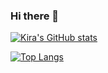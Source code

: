 ### Hi there 👋

<!--
**kirayoon/kirayoon** is a ✨ _special_ ✨ repository because its `README.md` (this file) appears on your GitHub profile.

Here are some ideas to get you started:

- 🔭 I’m currently working on ...
- 🌱 I’m currently learning ...
- 👯 I’m looking to collaborate on ...
- 🤔 I’m looking for help with ...
- 💬 Ask me about ...
- 📫 How to reach me: ...
- 😄 Pronouns: ...
- ⚡ Fun fact: ...
-->

[![Kira's GitHub stats](https://github-readme-stats.vercel.app/api?username=kirayoon)](https://github.com/anuraghazra/github-readme-stats)

[![Top Langs](https://github-readme-stats.vercel.app/api/top-langs/?username=kirayoon)](https://github.com/anuraghazra/github-readme-stats)

